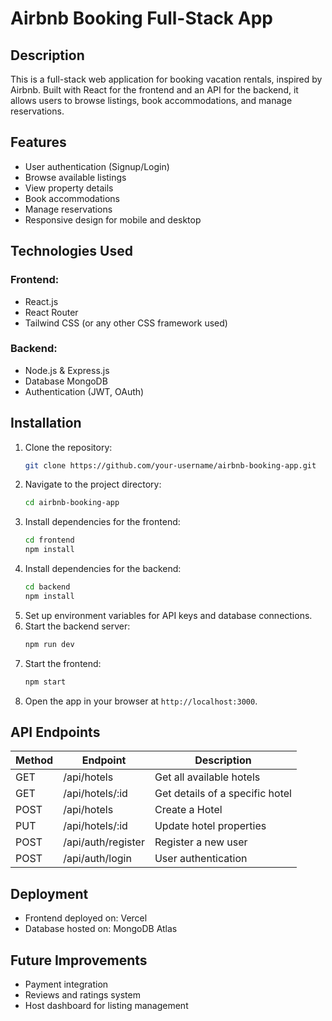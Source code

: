 # Airbnb Booking Full-Stack App

## Description

This is a full-stack web application for booking vacation rentals, inspired by Airbnb. Built with React for the frontend and an API for the backend, it allows users to browse listings, book accommodations, and manage reservations.

## Features

- User authentication (Signup/Login)
- Browse available listings
- View property details
- Book accommodations
- Manage reservations
- Responsive design for mobile and desktop

## Technologies Used

### Frontend:

- React.js
- React Router
- Tailwind CSS (or any other CSS framework used)

### Backend:

- Node.js & Express.js 
- Database MongoDB
- Authentication (JWT, OAuth)

## Installation

1. Clone the repository:
   ```bash
   git clone https://github.com/your-username/airbnb-booking-app.git
   ```
2. Navigate to the project directory:
   ```bash
   cd airbnb-booking-app
   ```
3. Install dependencies for the frontend:
   ```bash
   cd frontend
   npm install
   ```
4. Install dependencies for the backend:
   ```bash
   cd backend
   npm install
   ```
5. Set up environment variables for API keys and database connections.
6. Start the backend server:
   ```bash
   npm run dev
   ```
7. Start the frontend:
   ```bash
   npm start
   ```
8. Open the app in your browser at `http://localhost:3000`.

## API Endpoints

| Method | Endpoint           | Description                     |
| ------ | ------------------ | ------------------------------- |
| GET    | /api/hotels        | Get all available hotels        |
| GET    | /api/hotels/:id    | Get details of a specific hotel |
| POST   | /api/hotels        | Create a Hotel                  |
| PUT    | /api/hotels/\:id   | Update hotel properties         |
| POST   | /api/auth/register | Register a new user             |
| POST   | /api/auth/login    | User authentication             |

## Deployment

- Frontend deployed on: Vercel
- Database hosted on: MongoDB Atlas

## Future Improvements

- Payment integration
- Reviews and ratings system
- Host dashboard for listing management


